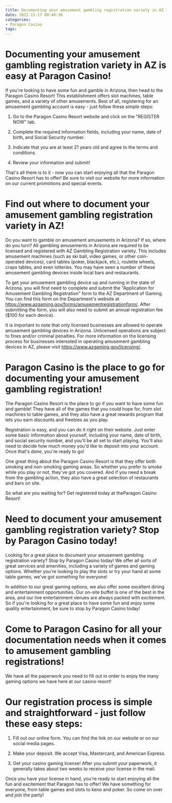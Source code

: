 ```yaml
---
title: Documenting your amusement gambling registration variety in AZ is easy at Paragon Casino!
date: 2022-11-17 00:40:36
categories:
- Paragon Casino
tags:
---
```



#  Documenting your amusement gambling registration variety in AZ is easy at Paragon Casino!

If you're looking to have some fun and gamble in Arizona, then head to the Paragon Casino Resort! This establishment offers slot machines, table games, and a variety of other amusements. Best of all, registering for an amusement gambling account is easy - just follow these simple steps:

1. Go to the Paragon Casino Resort website and click on the "REGISTER NOW" tab.

2. Complete the required information fields, including your name, date of birth, and Social Security number.

3. Indicate that you are at least 21 years old and agree to the terms and conditions.

4. Review your information and submit!

That's all there is to it - now you can start enjoying all that the Paragon Casino Resort has to offer! Be sure to visit our website for more information on our current promotions and special events.

#  Find out where to document your amusement gambling registration variety in AZ!

Do you want to gamble on amusement amusements in Arizona? If so, where do you turn? All gambling amusements in Arizona are required to be licensed and registered with AZ Gambling Registration variety. This includes amusement machines (such as ski ball, video games, or other coin-operated devices), card tables (poker, blackjack, etc.), roulette wheels, craps tables, and even lotteries. You may have seen a number of these amusement gambling devices inside local bars and restaurants.

To get your amusement gambling device up and running in the state of Arizona, you will first need to complete and submit the "Application for Amusement Gambling Registration" form to the AZ Department of Gaming. You can find this form on the Department's website at https://www.azgaming.gov/forms/amusementregistrationform/. After submitting the form, you will also need to submit an annual registration fee ($100 for each device).

It is important to note that only licensed businesses are allowed to operate amusement gambling devices in Arizona. Unlicensed operations are subject to fines and/or criminal penalties. For more information on the licensing process for businesses interested in operating amusement gambling devices in AZ, please visit https://www.azgaming.gov/licensing/.

#  Paragon Casino is the place to go for documenting your amusement gambling registration!

The Paragon Casino Resort is the place to go if you want to have some fun and gamble! They have all of the games that you could hope for, from slot machines to table games, and they also have a great rewards program that lets you earn discounts and freebies as you play.

Registration is easy, and you can do it right on their website. Just enter some basic information about yourself, including your name, date of birth, and social security number, and you'll be all set to start playing. You'll also need to decide how much money you'd like to deposit into your account. Once that's done, you're ready to go!

One great thing about the Paragon Casino Resort is that they offer both smoking and non-smoking gaming areas. So whether you prefer to smoke while you play or not, they've got you covered. And if you need a break from the gambling action, they also have a great selection of restaurants and bars on site.

So what are you waiting for? Get registered today at theParagon Casino Resort!

#  Need to document your amusement gambling registration variety? Stop by Paragon Casino today!

Looking for a great place to document your amusement gambling registration variety? Stop by Paragon Casino today! We offer all sorts of great services and amenities, including a variety of games and gaming options. Whether you're looking to play the slots or try your hand at some table games, we've got something for everyone!

In addition to our great gaming options, we also offer some excellent dining and entertainment opportunities. Our on-site buffet is one of the best in the area, and our live entertainment venues are always packed with excitement. So if you're looking for a great place to have some fun and enjoy some quality entertainment, be sure to stop by Paragon Casino today!

#  Come to Paragon Casino for all your documentation needs when it comes to amusement gambling registrations!

We have all the paperwork you need to fill out in order to enjoy the many gaming options we have here at our casino resort!

# Our registration process is simple and straightforward - just follow these easy steps:

1. Fill out our online form. You can find the link on our website or on our social media pages.

2. Make your deposit. We accept Visa, Mastercard, and American Express.

3. Get your casino gaming license! After you submit your paperwork, it generally takes about two weeks to receive your license in the mail.

Once you have your license in hand, you're ready to start enjoying all the fun and excitement that Paragon has to offer! We have something for everyone, from table games and slots to keno and poker. So come on over and join the party!